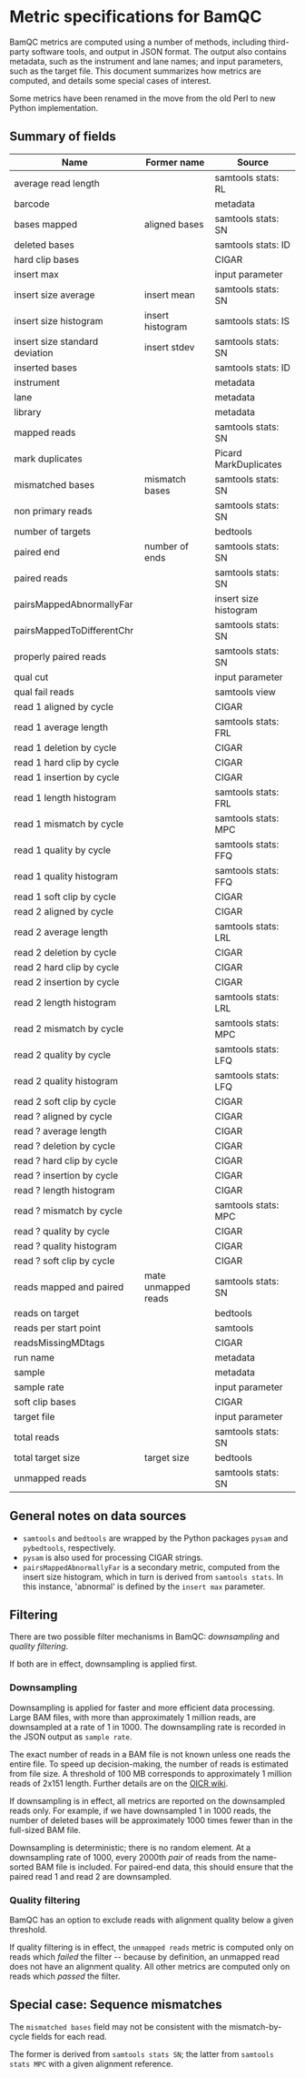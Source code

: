 # Metric specifications for BamQC

BamQC metrics are computed using a number of methods, including third-party software tools, and output in JSON format. The output also contains metadata, such as the instrument and lane names; and input parameters, such as the target file. This document summarizes how metrics are computed, and details some special cases of interest.

Some metrics have been renamed in the move from the old Perl to new Python implementation.

## Summary of fields

| Name                            | Former name             | Source                  |
| --------------------------------|-------------------------|-------------------------|
| average read length             |                         | samtools stats: RL      |
| barcode                         |                         | metadata                |
| bases mapped                    | aligned bases           | samtools stats: SN      |
| deleted bases                   |                         | samtools stats: ID      |
| hard clip bases                 |                         | CIGAR                   |
| insert max                      |                         | input parameter         |
| insert size average             | insert mean             | samtools stats: SN      |
| insert size histogram           | insert histogram        | samtools stats: IS      |
| insert size standard deviation  | insert stdev            | samtools stats: SN      |
| inserted bases                  |                         | samtools stats: ID      |
| instrument                      |                         | metadata                |
| lane                            |                         | metadata                |
| library                         |                         | metadata                |
| mapped reads                    |                         | samtools stats: SN      |
| mark duplicates                 |                         | Picard MarkDuplicates   |
| mismatched bases                | mismatch bases          | samtools stats: SN      |
| non primary reads               |                         | samtools stats: SN      |
| number of targets               |                         | bedtools                |
| paired end                      | number of ends          | samtools stats: SN      |
| paired reads                    |                         | samtools stats: SN      |
| pairsMappedAbnormallyFar        |                         | insert size histogram   |
| pairsMappedToDifferentChr       |                         | samtools stats: SN      |
| properly paired reads           |                         | samtools stats: SN      |
| qual cut                        |                         | input parameter         |
| qual fail reads                 |                         | samtools view           |
| read 1 aligned by cycle         |                         | CIGAR                   |
| read 1 average length           |                         | samtools stats: FRL     |
| read 1 deletion by cycle        |                         | CIGAR                   |
| read 1 hard clip by cycle       |                         | CIGAR                   |
| read 1 insertion by cycle       |                         | CIGAR                   |
| read 1 length histogram         |                         | samtools stats: FRL     |
| read 1 mismatch by cycle        |                         | samtools stats: MPC       |
| read 1 quality by cycle         |                         | samtools stats: FFQ     |
| read 1 quality histogram        |                         | samtools stats: FFQ     |
| read 1 soft clip by cycle       |                         | CIGAR                   |
| read 2 aligned by cycle         |                         | CIGAR                   |
| read 2 average length           |                         | samtools stats: LRL     |
| read 2 deletion by cycle        |                         | CIGAR                   |
| read 2 hard clip by cycle       |                         | CIGAR                   |
| read 2 insertion by cycle       |                         | CIGAR                   |
| read 2 length histogram         |                         | samtools stats: LRL     |
| read 2 mismatch by cycle        |                         | samtools stats: MPC     |
| read 2 quality by cycle         |                         | samtools stats: LFQ     |
| read 2 quality histogram        |                         | samtools stats: LFQ     |
| read 2 soft clip by cycle       |                         | CIGAR                   |
| read ? aligned by cycle         |                         | CIGAR                   |
| read ? average length           |                         | CIGAR                   |
| read ? deletion by cycle        |                         | CIGAR                   |
| read ? hard clip by cycle       |                         | CIGAR                   |
| read ? insertion by cycle       |                         | CIGAR                   |
| read ? length histogram         |                         | CIGAR                   |
| read ? mismatch by cycle        |                         | samtools stats: MPC     |
| read ? quality by cycle         |                         | CIGAR                   |
| read ? quality histogram        |                         | CIGAR                   |
| read ? soft clip by cycle       |                         | CIGAR                   |
| reads mapped and paired         | mate unmapped reads     | samtools stats: SN      |
| reads on target                 |                         | bedtools                |
| reads per start point           |                         | samtools                |
| readsMissingMDtags              |                         | CIGAR                   |
| run name                        |                         | metadata                |
| sample                          |                         | metadata                |
| sample rate                     |                         | input parameter         |
| soft clip bases                 |                         | CIGAR                   |
| target file                     |                         | input parameter         |
| total reads                     |                         | samtools stats: SN      |
| total target size               | target size             | bedtools                |
| unmapped reads                  |                         | samtools stats: SN      |

## General notes on data sources

- `samtools` and `bedtools` are wrapped by the Python packages `pysam` and `pybedtools`, respectively.
- `pysam` is also used for processing CIGAR strings.
- `pairsMappedAbnormallyFar` is a secondary metric, computed from the insert size histogram, which in turn is derived from `samtools stats`. In this instance, 'abnormal' is defined by the `insert max` parameter.

## Filtering

There are two possible filter mechanisms in BamQC: _downsampling_ and _quality filtering_.

If both are in effect, downsampling is applied first.

### Downsampling

Downsampling is applied for faster and more efficient data processing. Large BAM files, with more than approximately 1 million reads, are downsampled at a rate of 1 in 1000. The downsampling rate is recorded in the JSON output as `sample rate`. 

The exact number of reads in a BAM file is not known unless one reads the entire file. To speed up decision-making, the number of reads is estimated from file size. A threshold of 100 MB corresponds to approximately 1 million reads of 2x151 length. Further details are on the [OICR wiki](https://wiki.oicr.on.ca/display/GSI/2019-04-04+Estimate+of+BAM+reads+from+file+size).

If downsampling is in effect, all metrics are reported on the downsampled reads only. For example, if we have downsampled 1 in 1000 reads, the number of deleted bases will be approximately 1000 times fewer than in the full-sized BAM file.

Downsampling is deterministic; there is no random element. At a downsampling rate of 1000, every 2000th _pair_ of reads from the name-sorted BAM file is included. For paired-end data, this should ensure that the paired read 1 and read 2 are downsampled.

### Quality filtering

BamQC has an option to exclude reads with alignment quality below a given threshold.

If quality filtering is in effect, the `unmapped reads` metric is computed only on reads which _failed_ the filter -- because by definition, an unmapped read does not have an alignment quality. All other metrics are computed only on reads which _passed_ the filter.

## Special case: Sequence mismatches

The `mismatched bases` field may not be consistent with the mismatch-by-cycle fields for each read.

The former is derived from `samtools stats SN`; the latter from `samtools stats MPC` with a given alignment reference.
